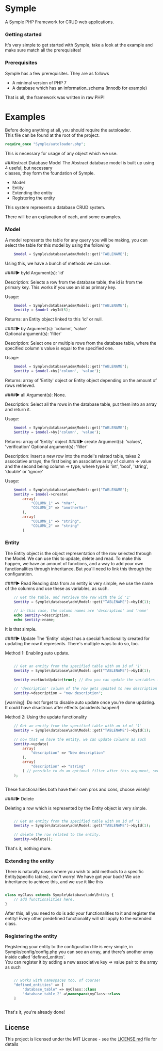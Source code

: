 # Symple
A Symple PHP Framework for CRUD web applications.

### Getting started
It's very simple to get started with Symple, take a look at the example and make sure match all the prerequisites!

### Prerequisites
Symple has a few prerequisites. They are as follows
* A minimal version of PHP 7
* A database which has an information_schema (innodb for example)

That is all, the framework was written in raw PHP!

# Examples
Before doing anything at all, you should require the autoloader.
<br>This file can be found at the root of the project.
```php
require_once "Symple/autoloader.php";
```
This is necessary for usage of any object which we use.

##Abstract Database Model
The Abstract database model is built up using 4 useful, but necessary<br>
classes, they form the foundation of Symple.
* Model
* Entity
* Extending the entity
* Registering the entity

This system represents a database CRUD system.

There will be an explanation of each, and some examples.

### Model
A model represents the table for any query you will be making, you can select the table for this model by using the following
```php
    $model = Symple\database\adm\Model::get("TABLENAME");
```
Using this, we have a bunch of methods we can use.

####▶ byId
Argument(s): 'id'

Description: Selects a row from the database table, the id is from the primary key. This works if you use an id as primary key.

Usage:
```php
    $model = Symple\database\adm\Model::get("TABLENAME");
    $entity = $model->byId(5);
```

Returns: an Entity object linked to this 'id' or null.

####▶ by
Argument(s): 'column', 'value'<br>
Optional argument(s): 'filter'

Description: Select one or multiple rows from the database table, where the specified column's value is equal to the specified one.

Usage:
```php
    $model = Symple\database\adm\Model::get("TABLENAME");
    $entity = $model->by('column', 'value');
```

Returns: array of 'Entity' object or Entity object depending on the amount of rows retrieved.

####▶ all
Argument(s): None.

Description: Select all the rows in the database table, put them into an array and return it.

Usage:
```php
    $model = Symple\database\adm\Model::get("TABLENAME");
    $entity = $model->by('column', 'value');
```

Returns: array of 'Entity' object
####▶ create
Argument(s): 'values', 'verification'
Optional argument(s): 'filter'

Description: Insert a new row into the model's related table, takes 2 associative arrays, the first being an associative array of column => value and the second being column => type, where type is 'int', 'bool', 'string', 'double' or 'ignore'

Usage:
```php
    $model = Symple\database\adm\Model::get("TABLENAME");
    $entity = $model->create(
        array(
            "COLUMN_1" => "nVar",
            "COLUMN_2" => "anotherVar"
        ),
        array(
            "COLUMN_1" => "string",
            "COLUMN_2" => "string"
        )
```
### Entity
The Entity object is the object representation of the row selected through the Model. We can use this to update, delete and read.
To make this happen, we have an amount of functions, and a way to add your own functionalities through inheritance. But you'll need to link this through the configuration.

####▶ Read
Reading data from an entity is very simple, we use the name of the columns and use these as variables, as such.
```php
    // Get the table, and retrieve the row with the id '1'
    $entity = Symple\database\adm\Model::get("TABLENAME")->byId(1);
    
    // in this case, the column names are 'description' and 'name'
    echo $entity->description;
    echo $entity->name;
```

It is that simple.

####▶ Update
The 'Entity' object has a special functionality created for updating the row it represents. There's multiple ways to do so, too.

Method 1: Enabling auto update.
```php

    // Get an entity from the specified table with an id of '1'
    $entity = Symple\database\adm\Model::get("TABLENAME")->byId(1);
    
    $entity->setAutoUpdate(true); // Now you can update the variables from the database AND the object itself at once.
    
    // 'description' column of the row gets updated to new description
    $entity->description = "new description";

```
[warning]: Do not forget to disable auto update once you're done updating. It could have disastrous after effects (accidents happen!)

Method 2: Using the update functionality
```php
    // Get an entity from the specified table with an id of '1'
    $entity = Symple\database\adm\Model::get("TABLENAME")->byId(1);
    
    // now that we have the entity, we can update columns as such
    $entity->update(
        array(
            "description" => "New description"
        ),
        array(
            "description" => "string"
        ) // possible to do an optional filter after this argument, see filter class.
    );
    
```

These functionalities both have their own pros and cons, choose wisely!

####▶ Delete

Deleting a row which is represented by the Entity object is very simple.
```php

    // Get an entity from the specified table with an id of '1'
    $entity = Symple\database\adm\Model::get("TABLENAME")->byId(1);
    
    // delete the row related to the entity.
    $entity->delete();

```

That's it, nothing more.

### Extending the entity

There is naturally cases where you wish to add methods to a specific Entity(specific tables), don't worry! We have got your back!
We use inheritance to achieve this, and we use it like this

```php

class myClass extends Symple\database\adm\Entity {
    // add functionalities here.
}

```

After this, all you need to do is add your functionalities to it and register the entity!
Every other predefined functionality will still apply to the extended class.

### Registering the entity

Registering your entity to the configuration file is very simple, in Symple/config/config.php
you can see an array, and there's another array inside called 'defined_entites'.<br>
You can register it by adding a new associative key => value pair to the array as such

```php

    // works with namespaces too, of course!
    "defined_entities" => [
        "database_table" => myClass::class
        "database_table_2" a\namespace\myClass::class
    ]
    
```

That's it, you're already done!

## License

This project is licensed under the MIT License - see the [LICENSE.md](LICENSE.md) file for details